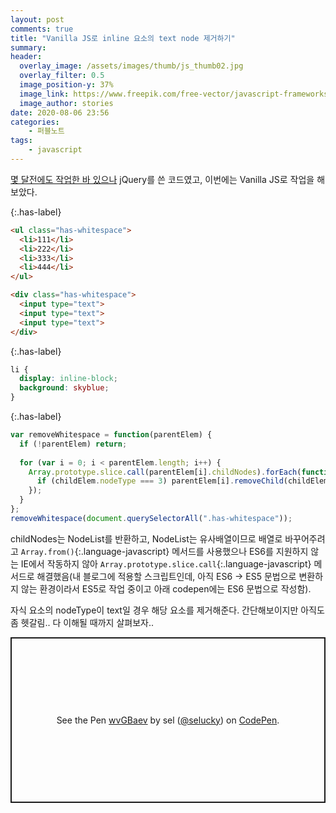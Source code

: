 ```yaml
---
layout: post
comments: true
title: "Vanilla JS로 inline 요소의 text node 제거하기"
summary:
header:
  overlay_image: /assets/images/thumb/js_thumb02.jpg
  overlay_filter: 0.5
  image_position-y: 37%
  image_link: https://www.freepik.com/free-vector/javascript-frameworks-concept-illustration_6183526.htm#page=1&query=javascript&position=0
  image_author: stories
date: 2020-08-06 23:56
categories:
    - 퍼블노트
tags:
    - javascript
---
```


[몇 달전에도 작업한 바 있으나](/2020/02/19/white-space/) jQuery를 쓴 코드였고, 이번에는 Vanilla JS로 작업을 해보았다.

{:.has-label}
```html
<ul class="has-whitespace">
  <li>111</li>
  <li>222</li>
  <li>333</li>
  <li>444</li>
</ul>

<div class="has-whitespace">
  <input type="text">
  <input type="text">
  <input type="text">
</div>
```

{:.has-label}
```css
li {
  display: inline-block;
  background: skyblue;
}
```

{:.has-label}
```javascript
var removeWhitespace = function(parentElem) {
  if (!parentElem) return;
  
  for (var i = 0; i < parentElem.length; i++) {
    Array.prototype.slice.call(parentElem[i].childNodes).forEach(function(childElem) {
      if (childElem.nodeType === 3) parentElem[i].removeChild(childElem);
    });
  }
};
removeWhitespace(document.querySelectorAll(".has-whitespace"));
```

childNodes는 NodeList를 반환하고, NodeList는 유사배열이므로 배열로 바꾸어주려고 ```Array.from()```{:.language-javascript} 메서드를 사용했으나 ES6를 지원하지 않는 IE에서 작동하지 않아 ```Array.prototype.slice.call```{:.language-javascript} 메서드로 해결했음(내 블로그에 적용할 스크립트인데, 아직 ES6 &rarr; ES5 문법으로 변환하지 않는 환경이라서 ES5로 작업 중이고 아래 codepen에는 ES6 문법으로 작성함).

자식 요소의 nodeType이 text일 경우 해당 요소를 제거해준다. 간단해보이지만 아직도 좀 헷갈림.. 다 이해될 때까지 살펴보자..

<p class="codepen" data-height="265" data-theme-id="default" data-default-tab="js,result" data-user="selucky" data-slug-hash="wvGBaev" style="height: 265px; box-sizing: border-box; display: flex; align-items: center; justify-content: center; border: 2px solid; margin: 1em 0; padding: 1em;" data-pen-title="wvGBaev">
  <span>See the Pen <a href="https://codepen.io/selucky/pen/wvGBaev">
  wvGBaev</a> by sel (<a href="https://codepen.io/selucky">@selucky</a>)
  on <a href="https://codepen.io">CodePen</a>.</span>
</p>
<script async src="https://static.codepen.io/assets/embed/ei.js"></script>